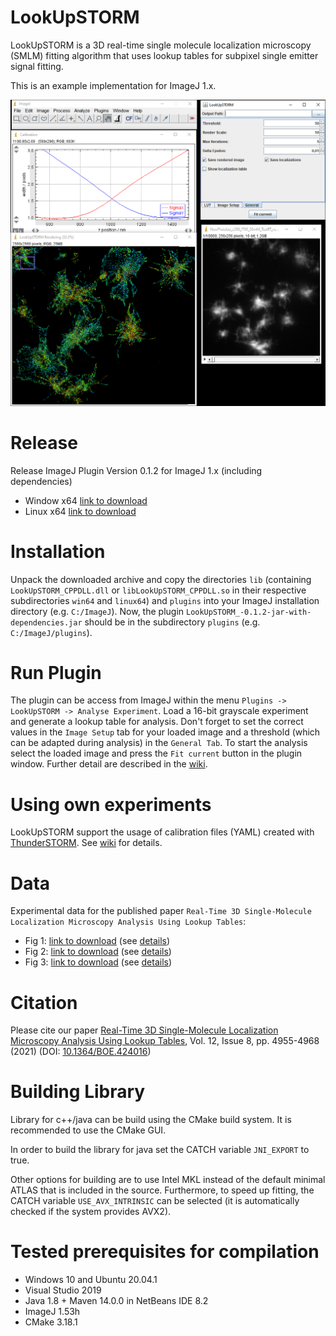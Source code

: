 # LookUpSTORM

LookUpSTORM is a 3D real-time single molecule localization microscopy (SMLM) fitting algorithm that uses lookup tables for subpixel single emitter signal fitting.

This is an example implementation for ImageJ 1.x.

![Thumbnail](https://github.com/CURTLab/IJLookUpSTORM/blob/master/thumbnail_lookupstorm.png)

# Release
Release ImageJ Plugin Version 0.1.2 for ImageJ 1.x (including dependencies) 
* Window x64 [link to download](https://github.com/CURTLab/IJLookUpSTORM/releases/download/0.1.2/LookUpSTORM_-0.1.2-win64-jar-with-dependencies.zip)
* Linux x64 [link to download](https://github.com/CURTLab/IJLookUpSTORM/releases/download/0.1.2/LookUpSTORM_-0.1.2-linux64-jar-with-dependencies.zip)

# Installation
Unpack the downloaded archive and copy the directories `lib` (containing `LookUpSTORM_CPPDLL.dll` or `libLookUpSTORM_CPPDLL.so` in their respective subdirectories `win64` and `linux64`) and `plugins` into your ImageJ installation directory (e.g. `C:/ImageJ`). Now, the plugin `LookUpSTORM_-0.1.2-jar-with-dependencies.jar` should be in the subdirectory `plugins` (e.g. `C:/ImageJ/plugins`).

# Run Plugin
The plugin can be access from ImageJ within the menu `Plugins -> LookUpSTORM -> Analyse Experiment`. Load a 16-bit grayscale experiment and generate a lookup table for analysis. Don't forget to set the correct values in the `Image Setup` tab for your loaded image and a threshold (which can be adapted during analysis) in the `General Tab`. To start the analysis select the loaded image and press the `Fit current` button in the plugin window. Further detail are described in the [wiki](https://github.com/CURTLab/IJLookUpSTORM/wiki/Usage).

# Using own experiments
LookUpSTORM support the usage of calibration files (YAML) created with [ThunderSTORM](https://github.com/zitmen/thunderstorm). See [wiki](https://github.com/CURTLab/IJLookUpSTORM/wiki/CreateCalibrationFile) for details.

# Data
Experimental data for the published paper `Real-Time 3D Single-Molecule Localization Microscopy Analysis Using Lookup Tables`:
* Fig 1: [link to download](https://github.com/CURTLab/IJLookUpSTORM/releases/download/0.1.2/Data_Sim_Fig1.7z) (see [details](https://github.com/CURTLab/IJLookUpSTORM/wiki/DetailsFig1))
* Fig 2: [link to download](https://github.com/CURTLab/IJLookUpSTORM/releases/download/0.1.2/Data_Platelets_Fig2.7z) (see [details](https://github.com/CURTLab/IJLookUpSTORM/wiki/DetailsFig2))
* Fig 3: [link to download](https://github.com/CURTLab/IJLookUpSTORM/releases/download/0.1.2/Data_phEC_Fig3.7z) (see [details](https://github.com/CURTLab/IJLookUpSTORM/wiki/DetailsFig3))

# Citation
Please cite our paper [Real-Time 3D Single-Molecule Localization Microscopy Analysis Using Lookup Tables](https://www.osapublishing.org/boe/fulltext.cfm?uri=boe-12-8-4955&id=453384), Vol. 12, Issue 8, pp. 4955-4968 (2021) (DOI: [10.1364/BOE.424016](https://doi.org/10.1364/BOE.424016))

# Building Library
Library for c++/java can be build using the CMake build system. It is recommended to use the CMake GUI. 

In order to build the library for java set the CATCH variable `JNI_EXPORT` to true.

Other options for building are to use Intel MKL instead of the default minimal ATLAS that is included in the source. Furthermore, to speed up fitting, the CATCH variable `USE_AVX_INTRINSIC` can be selected (it is automatically checked if the system provides AVX2).

# Tested prerequisites for compilation
* Windows 10 and Ubuntu 20.04.1
* Visual Studio 2019
* Java 1.8 + Maven 14.0.0 in NetBeans IDE 8.2
* ImageJ 1.53h
* CMake 3.18.1
